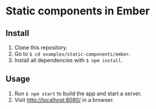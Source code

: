 # Static components in Ember

## Install

1. Clone this repository.
2. Go to `$ cd examples/static-components/ember`.
3. Install all dependencies with `$ npm install`.

## Usage

1. Run `$ npm start` to build the app and start a server.
2. Visit [http://localhost:8080/](http://localhost:8080/) in a browser.
